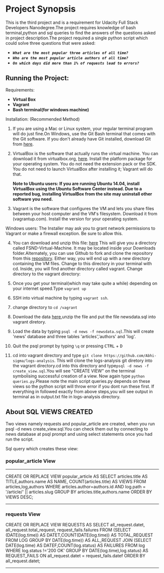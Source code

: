 
# Project Synopsis

This is the third project and is a requirement for  Udacity Full Stack Developers Nanodegree.The project
requires knowledge of bash terminal,python and sql queries to find the answers of the questions asked in project description.The
project required a single python script which could solve three questions that were asked:

+ **_`What are the most popular three articles of all time?`_**
+ **_`Who are the most popular article authors of all time?`_**
+ **_`On which days did more than 1% of requests lead to errors?`_**




## Running the Project:

Requirements:
+ **Virtual Box**
+ **Vagrant**
+ **Bash terminal(for windows machine)**


Installation:
(Recommended Method)

1. If you are using a Mac or Linux system, your regular terminal program will do just fine.On Windows, 
use the Git Bash terminal that comes with the Git software.
If you don't already have Git installed, download Git from [here](git-scm.com). 

2. VirtualBox is the software that actually runs the virtual machine. You can download it from virtualbox.org, [here](https://www.virtualbox.org/wiki/Downloads). 
Install the platform package for your operating system. You do not need the extension pack or the SDK. You do not need 
to launch VirtualBox after installing it; Vagrant will do that.

	<strong>Note to Ubuntu users:
	If you are running Ubuntu 14.04, install VirtualBox using the Ubuntu Software Center instead.
	Due to a reported bug, installing VirtualBox from the site may uninstall other software you need.</strong>

3. Vagrant is the software that configures the VM and lets you share files between your host computer 
and the VM's filesystem. Download it from (vagrantup.com). Install the version for your operating system.

Windows users: The Installer may ask you to grant network permissions to Vagrant or make a firewall exception. Be sure to allow this.


4. You can download and unzip this file: [here](https://d17h27t6h515a5.cloudfront.net/topher/2017/June/5948287e_fsnd-virtual-machine/fsnd-virtual-machine.zip)
This will give you a directory called FSND-Virtual-Machine. 
It may be located inside your Downloads folder.Alternately, you can use Github to fork and 
clone the repository from this [repository](https://github.com/udacity/fullstack-nanodegree-vm). Either way, 
you will end up with a new directory containing the VM files. Change to this directory in your terminal with cd.
Inside, you will find another directory called vagrant. Change directory to the vagrant directory:

5. Once you get your terminal(which may take quite a while) depending on your internet speed.Type `vagrant up`

6. SSH into virtual machine by typing `vagrant ssh`.

7. change directory to `cd /vagrant`

8. Download the data [here](https://d17h27t6h515a5.cloudfront.net/topher/2016/August/57b5f748_newsdata/newsdata.zip),unzip the file and put the file newsdata.sql into vagrant diretory.

9. Load the data by typing `psql -d news -f newsdata.sql`.This will create 'news' database and three tables 'articles','authors' and 'log'.

10. Quit the psql prompt by typing `\q` or pressing <kbd>CTRL</kbd> + <kbd>D</kbd>

11. cd into vagrant directory and type `git clone https://github.com/Abhi-sigma/logs-analysis`.
This will clone the logs-analysis git diretory into the vagrant directory.cd into this directory and 
type`psql -d news -f create_view.sql`.You will see "CREATE VIEW" on the terminal symbolising successful creation of a view.
Now again type `python queries.py`.Please note the main script queries.py depends on these views so the python script will throw error if you dont run these first.
If everything in followed exactly from above steps,you will see output in terminal as in output.txt file in logs-analysis directory.


## About SQL VIEWS CREATED

Two views namely requests and popular_article are created, when you run psql -d news create_view.sql.You can check them out by connecting to news database at psql prompt and using select statements once you  had run the script.

Sql query which creates these view:
 
 ### popular_article View
 -------------------------------------------------------------------------------------
 CREATE OR REPLACE VIEW popular_article AS
 SELECT articles.title AS TITLE,authors.name AS NAME,
 COUNT(articles.title) AS VIEWS FROM articles,log,authors
 WHERE articles.author=authors.id AND log.path = '/article/' || articles.slug 
 GROUP BY articles.title,authors.name ORDER BY VIEWS DESC;


 ------------------------------------------------------------------------------------------------
  ### requests View

 CREATE OR REPLACE VIEW REQUESTS AS
 SELECT all_request.datet, all_request.total_request,
 request_fails.failures FROM 
 (SELECT (DATE(log.time))
 AS DATET,COUNT(DATE(log.time)) AS TOTAL_REQUEST
 FROM LOG GROUP BY DATE(log.time)) AS ALL_REQUEST
 JOIN
 (SELECT DATE(log.time) AS DATEF,COUNT(log.status)
  AS FAILURES FROM log WHERE log.status !='200 OK'
  GROUP BY DATE(log.time),log.status) AS REQUEST_FAILS
  ON all_request.datet = request_fails.datef ORDER BY all_request.datet;

 ------------------------------------------------------------------------------------







 
